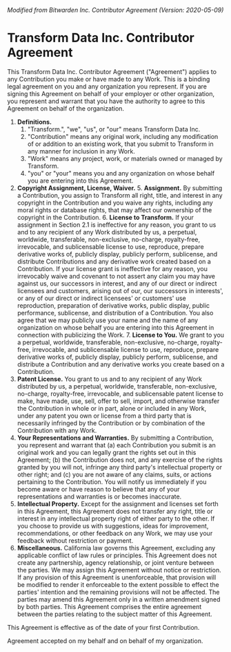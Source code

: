 _Modified from Bitwarden Inc. Contributor Agreement (Version: 2020-05-09)_

# Transform Data Inc. Contributor Agreement

This Transform Data Inc. Contributor Agreement ("Agreement") applies to any Contribution you make or have made to any Work. This is a binding legal agreement on you and any organization you represent. If you are signing this Agreement on behalf of your employer or other organization, you represent and warrant that you have the authority to agree to this Agreement on behalf of the organization.



1. **Definitions.**
    1. "Transform.", "we", "us", or "our" means Transform Data Inc.
    2. "Contribution" means any original work, including any modification of or addition to an existing work, that you submit to Transform in any manner for inclusion in any Work.
    3. "Work" means any project, work, or materials owned or managed by Transform.
    4. "you" or "your" means you and any organization on whose behalf you are entering into this Agreement.
2. **Copyright Assignment, License, Waiver.**
    5. **Assignment.** By submitting a Contribution, you assign to Transform all right, title, and interest in any copyright in the Contribution and you waive any rights, including any moral rights or database rights, that may affect our ownership of the copyright in the Contribution.
    6. **License to Transform.** If your assignment in Section 2.1 is ineffective for any reason, you grant to us and to any recipient of any Work distributed by us, a perpetual, worldwide, transferable, non-exclusive, no-charge, royalty-free, irrevocable, and sublicensable license to use, reproduce, prepare derivative works of, publicly display, publicly perform, sublicense, and distribute Contributions and any derivative work created based on a Contribution. If your license grant is ineffective for any reason, you irrevocably waive and covenant to not assert any claim you may have against us, our successors in interest, and any of our direct or indirect licensees and customers, arising out of our, our successors in interests', or any of our direct or indirect licensees' or customers' use reproduction, preparation of derivative works, public display, public performance, sublicense, and distribution of a Contribution. You also agree that we may publicly use your name and the name of any organization on whose behalf you are entering into this Agreement in connection with publicizing the Work.
    7. **License to You.** We grant to you a perpetual, worldwide, transferable, non-exclusive, no-charge, royalty-free, irrevocable, and sublicensable license to use, reproduce, prepare derivative works of, publicly display, publicly perform, sublicense, and distribute a Contribution and any derivative works you create based on a Contribution.
3. **Patent License.** You grant to us and to any recipient of any Work distributed by us, a perpetual, worldwide, transferable, non-exclusive, no-charge, royalty-free, irrevocable, and sublicensable patent license to make, have made, use, sell, offer to sell, import, and otherwise transfer the Contribution in whole or in part, alone or included in any Work, under any patent you own or license from a third party that is necessarily infringed by the Contribution or by combination of the Contribution with any Work.
4. **Your Representations and Warranties.** By submitting a Contribution, you represent and warrant that (a) each Contribution you submit is an original work and you can legally grant the rights set out in this Agreement; (b) the Contribution does not, and any exercise of the rights granted by you will not, infringe any third party's intellectual property or other right; and (c) you are not aware of any claims, suits, or actions pertaining to the Contribution. You will notify us immediately if you become aware or have reason to believe that any of your representations and warranties is or becomes inaccurate.
5. **Intellectual Property.** Except for the assignment and licenses set forth in this Agreement, this Agreement does not transfer any right, title or interest in any intellectual property right of either party to the other. If you choose to provide us with suggestions, ideas for improvement, recommendations, or other feedback on any Work, we may use your feedback without restriction or payment.
6. **Miscellaneous.** California law governs this Agreement, excluding any applicable conflict of law rules or principles. This Agreement does not create any partnership, agency relationship, or joint venture between the parties. We may assign this Agreement without notice or restriction. If any provision of this Agreement is unenforceable, that provision will be modified to render it enforceable to the extent possible to effect the parties' intention and the remaining provisions will not be affected. The parties may amend this Agreement only in a written amendment signed by both parties. This Agreement comprises the entire agreement between the parties relating to the subject matter of this Agreement.

This Agreement is effective as of the date of your first Contribution.

Agreement accepted on my behalf and on behalf of my organization.
